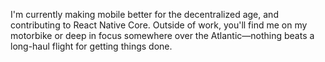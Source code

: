 I'm currently making mobile better for the decentralized age, and contributing to React Native Core. Outside of work, you'll find me on my motorbike or deep in focus somewhere over the Atlantic—nothing beats a long-haul flight for getting things done.
